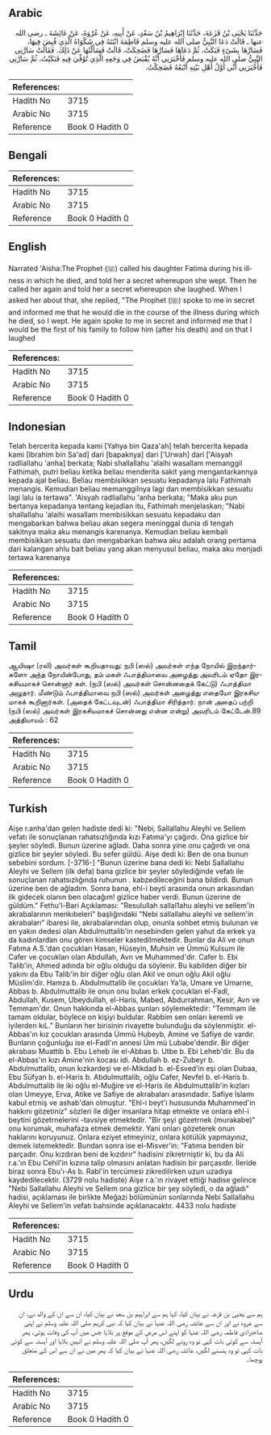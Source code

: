 ## Arabic


<div dir="rtl" lang="ar" style={{fontSize:'larger',backgroundColor:'#f8f9fa',padding:20}}>
حَدَّثَنَا يَحْيَى بْنُ قَزَعَةَ، حَدَّثَنَا إِبْرَاهِيمُ بْنُ سَعْدٍ، عَنْ أَبِيهِ، عَنْ عُرْوَةَ، عَنْ عَائِشَةَ ـ رضى الله عنها ـ قَالَتْ دَعَا النَّبِيُّ صلى الله عليه وسلم فَاطِمَةَ ابْنَتَهُ فِي شَكْوَاهُ الَّذِي قُبِضَ فِيهَا، فَسَارَّهَا بِشَىْءٍ فَبَكَتْ، ثُمَّ دَعَاهَا فَسَارَّهَا فَضَحِكَتْ، قَالَتْ فَسَأَلْتُهَا عَنْ ذَلِكَ‏.‏ فَقَالَتْ سَارَّنِي النَّبِيُّ صلى الله عليه وسلم فَأَخْبَرَنِي أَنَّهُ يُقْبَضُ فِي وَجَعِهِ الَّذِي تُوُفِّيَ فِيهِ فَبَكَيْتُ، ثُمَّ سَارَّنِي فَأَخْبَرَنِي أَنِّي أَوَّلُ أَهْلِ بَيْتِهِ أَتْبَعُهُ فَضَحِكْتُ‏.‏
</div>
<div style={{backgroundColor:'#f8f9fa',padding:20, marginBottom: 10}}><table> <thead> <tr> <th>References:</th> <th></th> </tr> </thead> <tbody><tr><td>Hadith No</td><td>3715</td></tr><tr><td>Arabic No</td><td>3715</td></tr><tr><td>Reference</td><td>Book 0 Hadith 0</td></tr></tbody></table></div>

## Bengali


<div dir="ltr" lang="bn" style={{fontSize:'larger',backgroundColor:'#f8f9fa',padding:20}}>

</div>
<div style={{backgroundColor:'#f8f9fa',padding:20, marginBottom: 10}}><table> <thead> <tr> <th>References:</th> <th></th> </tr> </thead> <tbody><tr><td>Hadith No</td><td>3715</td></tr><tr><td>Arabic No</td><td>3715</td></tr><tr><td>Reference</td><td>Book 0 Hadith 0</td></tr></tbody></table></div>

## English


<div dir="ltr" lang="en" style={{fontSize:'larger',backgroundColor:'#f8f9fa',padding:20}}>
Narrated 'Aisha:The Prophet (ﷺ) called his daughter Fatima during his illness in which he died, and told her a secret whereupon she wept. Then he called her again and told her a secret whereupon she laughed. When I asked her about that, she replied, "The Prophet (ﷺ) spoke to me in secret and informed me that he would die in the course of the illness during which he died, so I wept. He again spoke to me in secret and informed me that I would be the first of his family to follow him (after his death) and on that I laughed
</div>
<div style={{backgroundColor:'#f8f9fa',padding:20, marginBottom: 10}}><table> <thead> <tr> <th>References:</th> <th></th> </tr> </thead> <tbody><tr><td>Hadith No</td><td>3715</td></tr><tr><td>Arabic No</td><td>3715</td></tr><tr><td>Reference</td><td>Book 0 Hadith 0</td></tr></tbody></table></div>

## Indonesian


<div dir="ltr" lang="id" style={{fontSize:'larger',backgroundColor:'#f8f9fa',padding:20}}>
Telah bercerita kepada kami [Yahya bin Qaza'ah] telah bercerita kepada kami [Ibrahim bin Sa'ad] dari [bapaknya] dari ['Urwah] dari ['Aisyah radliallahu 'anha] berkata; Nabi shallallahu 'alaihi wasallam memanggil Fathimah, putri beliau ketika beliau menderita sakit yang mengantarkannya kepada ajal beliau. Beliau membisikkan sesuatu kepadanya lalu Fathimah menangis. Kemudian beliau memanggilnya lagi dan membisikkan sesuatu lagi lalu ia tertawa". 'Aisyah radliallahu 'anha berkata; "Maka aku pun bertanya kepadanya tentang kejadian itu, Fathimah menjelaskan; "Nabi shallallahu 'alaihi wasallam membisikkan sesuatu kepadaku dan mengabarkan bahwa beliau akan segera meninggal dunia di tengah sakitnya maka aku menangis karenanya. Kemudian beliau kembali membisikkan sesuatu dan mengabarkan bahwa aku adalah orang pertama dari kalangan ahlu bait beliau yang akan menyusul beliau, maka aku menjadi tertawa karenanya
</div>
<div style={{backgroundColor:'#f8f9fa',padding:20, marginBottom: 10}}><table> <thead> <tr> <th>References:</th> <th></th> </tr> </thead> <tbody><tr><td>Hadith No</td><td>3715</td></tr><tr><td>Arabic No</td><td>3715</td></tr><tr><td>Reference</td><td>Book 0 Hadith 0</td></tr></tbody></table></div>

## Tamil


<div dir="ltr" lang="ta" style={{fontSize:'larger',backgroundColor:'#f8f9fa',padding:20}}>
ஆயிஷா (ரலி) அவர்கள் கூறியதாவது: நபி (ஸல்) அவர்கள் எந்த நோயில் இறந்தார்களோ அந்த நோயின்போது, தம் மகள் ஃபாத்திமாவை அழைத்து அவரிடம் ஏதோ இரகசியமாகச் சொன்னார் கள். (நபி (ஸல்) அவர்கள் சொன்னதைக் கேட்டு) ஃபாத்திமா அழுதார். மீண்டும் ஃபாத்திமாவை நபி (ஸல்) அவர்கள் அழைத்து எதையோ இரகசியமாகக் கூறினார்கள். (அதைக் கேட்டவுடன்) ஃபாத்திமா சிரித்தார். நான் அதைப் பற்றி (நபி (ஸல்) அவர்கள் இரகசியமாகச் சொன்னது என்ன என்று) அவரிடம் கேட்டேன்.89 அத்தியாயம் : 62
</div>
<div style={{backgroundColor:'#f8f9fa',padding:20, marginBottom: 10}}><table> <thead> <tr> <th>References:</th> <th></th> </tr> </thead> <tbody><tr><td>Hadith No</td><td>3715</td></tr><tr><td>Arabic No</td><td>3715</td></tr><tr><td>Reference</td><td>Book 0 Hadith 0</td></tr></tbody></table></div>

## Turkish


<div dir="ltr" lang="tr" style={{fontSize:'larger',backgroundColor:'#f8f9fa',padding:20}}>
Aişe r.anha'dan gelen hadiste dedi ki: "Nebi, Sallallahu Aleyhi ve Sellem vefatı ile sonuçlanan rahatsızlığında kızı Fatıma'yı çağırdı. Ona gizlice bir şeyler söyledi. Bunun üzerine ağladı. Daha sonra yine onu çağırdı ve ona gizlice bir şeyler söyledi. Bu sefer güldü. Aişe dedi ki: Ben de ona bunun sebebini sordum. [-3716-] "Bunun üzerine bana dedi ki: Nebi Sallallahu Aleyhi ve Sellem (ilk defa) bana gizlice bir şeyler söylediğinde vefatı ile sonuçlanan rahatsızlığında ruhunun . kabzedileceğini bana bildirdi. Bunun üzerine ben de ağladım. Sonra bana, ehl-i beyti arasında onun arkasından ilk gidecek olanın ben olacağım! gizlice haber verdi. Bunun üzerine de güldüm." Fethu'l-Bari Açıklaması: "Resulullah sallal1ahu aleyhi ve sellem'in akrabalarının menkıbeleri" başlığındaki "Nebi sallallahu aleyhi ve sellem'in akrabaları" ibaresi ile, akrabalarından olup, onunla sohbet etmiş bulunan ve en yakın dedesi olan Abdulmuttalib'in nesebinden gelen yahut da erkek ya da kadınlardan onu gören kimseler kastedilmektedir. Bunlar da Ali ve onun Fatıma A.S.'dan çocukları Hasan, Hüseyin, Muhsin ve Ümmü Kulsum ile Cafer ve çocukları olan Abdullah, Avn ve Muhammed'dir. Cafer b. Ebi Talib'in, Ahmed adında bir oğlu olduğu da söylenir. Bu kabilden diğer bir yakını da Ebu Talib'in bir diğer oğlu olan Akil ve onun oğlu Akil oğlu Müslim'dir. Hamza b. Abdulmuttalib ile çocukları Ya'la, Umare ve Umarne, Abbas b. Abdulmuttalib ile onun onu bulan erkek çocukları el-Fadl, Abdullah, Kusem, Ubeydullah, el-Haris, Mabed, Abdurrahman, Kesir, Avn ve Temmam'dır. Onun hakkında el-Abbas şunları söylemektedir: "Temmam ile tamam oldular, böylece on kişiyi buldular. Rabbim sen onları keremli ve iyilerden kıL." Bunların her birisinin rivayette bulunduğu da söylenmiştir. el-Abbas'ın kız çocukları arasında Ümmü Hubeyb, Amine ve Safiye de vardır. Bunların çoğunluğu ise el-Fadl'ın annesi Üm mü Lubabe'dendir. Bir diğer akrabası Muattib b. Ebu Leheb ile el-Abbas b. Utbe b. Ebi Leheb'dir. Bu da el-Abbas'ın kızı Amine'nin kocası idi. Abdullah b. ez-Zubeyr b. Abdulmuttalib, onun kızkardeşi ve el-Mikdad b. el-Esved'in eşi olan Dubaa, Ebu Süfyan b. el-Haris b. Abdulmuttalib, oğlu Cafer, Nevfel b. el-Haris b. Abdulmuttalib ile iki oğlu el-Muğire ve el-Haris ile Abdulmuttalib'in kızları olan Umeyye, Erva, Atike ve Safiye de akrabaları arasındadır. Safiye İslamı kabul etrniş ve ashab'dan olmuştur. "Ehl-i beyt'i hususunda Muhammed'in hakkını gözetiniz" sözleri ile diğer insanlara hitap etmekte ve onlara ehl-i beytini gözetrnelerini -tavsiye etmektedir. "Bir şeyi gözetrnek (murakabe)" onu korumak, muhafaza etmek demektir. Yani onları gözeterek onun haklarını koruyunuz. Onlara eziyet etmeyiniz, onlara kötülük yapmayınız, demek istemektedir. Bundan sonra ise el-Misver'in: "Fatıma benden bir parçadır. Onu kızdıran beni de kızdırır" hadisini zikretrniştir ki, bu da Ali r.a.'ın Ebu Cehil'in kızına talip olmasını anlatan hadisin bir parçasıdır. İleride biraz sonra Ebu'ı-As b. Rabl'in tercümesi zikredilirken uzun uzadıya kaydedilecektir. (3729 nolu hadiste) Aişe r.a.'ın rivayet ettiği hadise gelince "Nebi Sallallahu Aleyhi ve Sellem ona gizlice bir şey söyledi, o da ağladı" hadisi, açıklaması ile birlikte Meğazi bölümünün sonlarında Nebi Sallallahu Aleyhi ve Sellem'in vefatı bahsinde açıklanacaktır. 4433 nolu hadiste
</div>
<div style={{backgroundColor:'#f8f9fa',padding:20, marginBottom: 10}}><table> <thead> <tr> <th>References:</th> <th></th> </tr> </thead> <tbody><tr><td>Hadith No</td><td>3715</td></tr><tr><td>Arabic No</td><td>3715</td></tr><tr><td>Reference</td><td>Book 0 Hadith 0</td></tr></tbody></table></div>

## Urdu


<div dir="rtl" lang="ur" style={{fontSize:'larger',backgroundColor:'#f8f9fa',padding:20}}>
ہم سے یحییٰ بن قزعہ نے بیان کیا، کہا ہم سے ابراہیم بن سعد نے بیان کیا، ان سے ان کے والد نے، ان سے عروہ نے اور ان سے عائشہ رضی اللہ عنہا نے بیان کیا کہ نبی کریم صلی اللہ علیہ وسلم نے اپنی صاحبزادی فاطمہ رضی اللہ عنہا کو اپنے اس مرض کے موقع پر بلایا جس میں آپ کی وفات ہوئی، پھر آہستہ سے کوئی بات کہی تو وہ رونے لگیں، پھر آپ صلی اللہ علیہ وسلم نے انہیں بلایا اور آہستہ سے کوئی بات کہی تو وہ ہنسنے لگیں، عائشہ رضی اللہ عنہا نے بیان کیا کہ پھر میں نے ان سے اس کے متعلق پوچھا۔
</div>
<div style={{backgroundColor:'#f8f9fa',padding:20, marginBottom: 10}}><table> <thead> <tr> <th>References:</th> <th></th> </tr> </thead> <tbody><tr><td>Hadith No</td><td>3715</td></tr><tr><td>Arabic No</td><td>3715</td></tr><tr><td>Reference</td><td>Book 0 Hadith 0</td></tr></tbody></table></div>